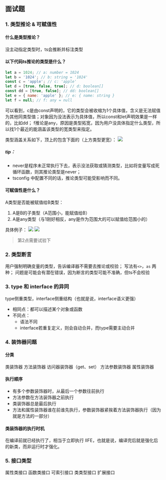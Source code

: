 ## 面试题

### 1. 类型推论 & 可赋值性

#### 什么是类型推论？
没主动指定类型时，ts会推断并标注类型

#### 以下代码ts推论的类型是什么？
``` javascript
let a = 1024; // a: number = 1024
let b = '1024'; // b: string = '1024'
const c = 'apple'; // c: 'apple'
let d = [true, false, true]; // d: boolean[]
const dd = [true, false]; // dd: boolean[]
let e = { name: 'apple' }; // e: { name: string }
let f = null; // f: any = null
```

可以看到，c是由const声明的，它的类型会被收缩为1个具体值，含义是无法赋值为其他同类型值；对象因为没法表示为具体值，所以const和let声明效果是一样的，比如dd；
f推论是any，原因是类型拓宽，因为用户没具体指定什么类型，所以找1个最近的能涵盖该类型的宽类型来指定。

类型涵盖关系如下，顶上的包含下面的（上方类型更宽）：
![](https://raw.githubusercontent.com/ab690257072/Picture/master/img/20220608183837.png)

##### tip：
- never是程序未正常执行下去，表示没法获取或猜测类型，比如将变量写成死循环函数，则其推论类型是never；
- tsconfig 中配置不同的话，推论类型可能受影响而不同。

#### 可赋值性是什么？
A类型是否能被赋值给B类型：
1. A是B的子类型（A范围小，能赋值给B）
2. A是any类型（与1刚好相反，any是作为范围大的可以赋值给范围小的）

具体例子：
![](https://raw.githubusercontent.com/ab690257072/Picture/master/img/20220608190556.png)
![](https://raw.githubusercontent.com/ab690257072/Picture/master/img/20220608190648.png)

> 第2点需要试验下

### 2. 类型断言
用户强制明确变量的类型，告诉编译器不需要去推论或校验；
写法有`<>`，`as` 两种；
问题是可能会有潜在错误，因为断言的类型可能不准确，但ts不会校验

### 3. type 和 interface 的异同
type侧重类型，interface侧重结构（也就是说，interface语义更强）
- 相同点：都可以描述某个对象或函数
- 不同点：
	- 语法不同
	- interface若重复定义，则会自动合并，而type需要主动合并

### 4. 装饰器问题
#### 分类
类装饰器
方法装饰器
访问器装饰器（get、set）
方法参数装饰器
属性装饰器

#### 执行顺序
- 有多个参数装饰器时，从最后一个参数往前执行
- 方法参数在方法装饰器之前执行
- 类装饰器总是最后执行
- 方法和属性装饰器谁在前谁先执行，参数装饰器紧挨着方法装饰器执行（因为就是方法的一部分）

#### 类装饰器的执行时机
在编译前就已经执行了，相当于立即执行 IIFE，也就是说，编译完后就是强化后的新类，而非运行时才强化。

### 5. 接口类型
属性类接口
函数类接口
可索引接口
类类型接口
扩展接口